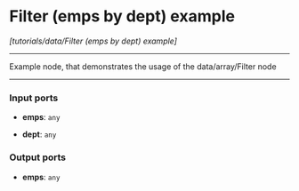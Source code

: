# Filter (emps by dept) example

_[tutorials/data/Filter (emps by dept) example]_

---

Example node, that demonstrates the usage of the data/array/Filter node  

---

### Input ports

* __emps__: ` any `


* __dept__: ` any `

### Output ports

* __emps__: ` any `

